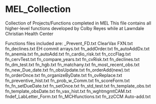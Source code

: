 # MEL_Collection
Collection of Projects/Functions completed in MEL 
This file contains all higher-level functions developed by Colby Reyes while at Lawndale Christian Health Center

Functions files included are: 
  _Prevent_FD.txt
  ClearVax FXN.txt
  fn_declines.txt
  EH commit arrays.txt
  fn_addOrder.txt
  fn_autoAddDx.txt
  fn_anemia.txt
  fn_autoAdd.txt
  fn_cardio_risk.txt
  fn_cccFlag.txt
  fn_cervTest.txt
  fn_compare_years.txt
  fn_cvRisk.txt
  fn_declines.txt
  fn_dm_test.txt
  fn_hgb.txt
  fn_matchany.txt
  fn_most_recent_obs.txt
  fn_new_Due_date.txt
  fn_obsUpdate.txt
  fn_orderAdd(new).txt
  fn_orderOnce.txt
  fn_organizeByDate.txt
  fn_ovReplace.txt
  fn_preventive_hist.txt
  fn_prob_w_Comm.txt
  fn_scoreForm.txt
  fn_fn_setDueDate.txt
  fn_setOnce.txt
  fn_std_test.txt
  fn_template_obs.txt
  fn_template_obsDate.txt
  fn_vax_hist.txt
  fn_wghtmgmtCAM.txt
  fndef_LabLetter_Form.txt
  fn_MCHfunctions.txt
  fn_zzCCM Auto-add.txt
